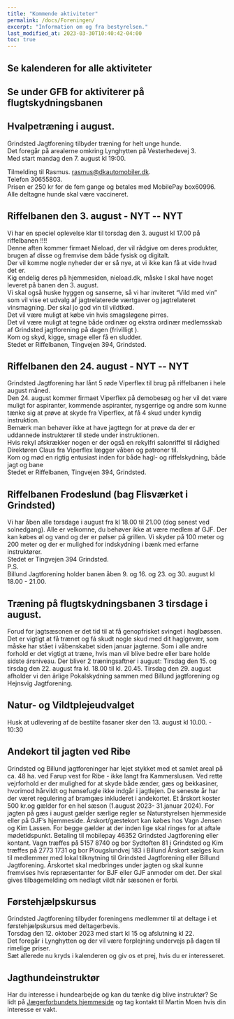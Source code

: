 ```yaml
---
title: "Kommende aktiviteter"
permalink: /docs/Foreningen/
excerpt: "Information om og fra bestyrelsen."
last_modified_at: 2023-03-30T10:40:42-04:00
toc: true
---
```

## Se kalenderen for alle aktiviteter

## Se under GFB for aktiviterer på flugtskydningsbanen

## Hvalpetræning i august. 
Grindsted Jagtforening tilbyder træning for helt unge hunde.   
Det foregår på arealerne omkring Lynghytten på Vesterhedevej 3.  
Med start mandag den 7. august kl 19:00.  

Tilmelding til Rasmus. 
rasmus@dkautomobiler.dk.  
Telefon 30655803.   
Prisen er 250 kr for de fem gange og betales med 
MobilePay box60996.   
Alle deltagne hunde skal være vaccineret.   
## Riffelbanen den 3. august -  NYT --  NYT
Vi har en speciel oplevelse klar til torsdag den 3. august kl 17.00 på riffelbanen !!!!   
Denne aften kommer firmaet Nieload, der vil rådgive om deres produkter, brugen af disse og fremvise dem både fysisk og digitalt.   
Der vil komme nogle nyheder der er så nye, at vi ikke kan få at vide hvad det er.    
Kig endelig deres på hjemmesiden, nieload.dk, måske I skal have noget leveret på banen den 3. august.   
Vi skal også huske hyggen og sanserne, så vi har inviteret “Vild med vin” som vil vise et udvalg af jagtrelaterede værtgaver og jagtrelateret vinsmagning. Der skal jo god vin til vildtkød.   
Det vil være muligt at købe vin hvis smagsløgene pirres.   
Det vil være muligt at tegne både ordinær og ekstra ordinær medlemsskab af Grindsted jagtforening på dagen (frivilligt ).   
Kom og skyd, kigge, smage eller få en sludder.   
Stedet er Riffelbanen, Tingvejen 394, Grindsted.
## Riffelbanen den 24. august  -  NYT -- NYT
Grindsted Jagtforening har lånt 5 røde Viperflex til brug på riffelbanen i hele august måned.   
Den 24. august kommer firmaet Viperflex på demobesøg og her vil det være muligt for aspiranter, kommende aspiranter, nysgerrige og andre som kunne tænke sig at prøve at skyde fra Viperflex, at få 4 skud under kyndig instruktion.    
Bemærk man behøver ikke at have jagttegn for at prøve da der er uddannede instruktører til stede under instruktionen.    
Hvis rekyl afskrækker nogen er der også en rekylfri salonriffel til rådighed     
Direktøren Claus fra Viperflex lægger våben og patroner til.     
Kom og mød en rigtig entusiast inden for både hagl- og riffelskydning, både jagt og bane   
Stedet er Riffelbanen, Tingvejen 394, Grindsted.
## Riffelbanen Frodeslund (bag Flisværket i Grindsted)
Vi har åben alle torsdage i august fra kl 18.00 til 21.00 (dog senest ved solnedgang). Alle er velkomne, du behøver ikke at være medlem af GJF. Der kan købes øl og vand og der er pølser på grillen. Vi skyder på 100 meter og 200 meter og der er mulighed for indskydning i bænk med erfarne instruktører.    
Stedet er Tingvejen 394 Grindsted.  
P.S.   
Billund Jagtforening holder banen åben 9. og 16. og 23. og 30. august kl 18.00 - 21.00. 

## Træning på flugtskydningsbanen 3 tirsdage i august.
Forud for jagtsæsonen er det tid til at få genopfrisket svinget i haglbøssen. Det er vigtigt at få trænet og fá skudt nogle skud med dit haglgevær, som måske har stået i våbenskabet siden januar jagterne.
Som i alle andre forhold er det vigtigt at træne, hvis man vil blive bedre eller bare holde sidste ársniveau.
Der bliver 2 træningsaftner i august: Tirsdag den 15. og tirsdag den 22. august fra kl. 18.00 til kl. 20.45.
Tirsdag den 29. august afholder vi den ârlige Pokalskydning sammen med Billund jagtforening og Hejnsvig Jagtforening.

## Natur- og Vildtplejeudvalget
Husk at udlevering af de bestilte fasaner sker den 13. august kl 10.00. - 10:30

## Andekort til jagten ved Ribe
Grindsted og Billund jagtforeninger har lejet stykket med et samlet areal på ca. 48 ha. ved Farup vest for Ribe - ikke langt fra Kammerslusen.
Ved rette vejrforhold er der mulighed for at skyde både ænder, gæs og bekkasiner, hvorimod hårvildt og hønsefugle ikke indgår i jagtlejen. De seneste år har der været regulering af bramgæs inkluderet i andekortet.
Et årskort koster 500 kr.og gælder for en hel sæson (1.august 2023- 31.januar 2024). For jagten på gæs i august gælder særlige regler se Naturstyrelsen hjemmeside eller på GJF’s hjemmeside.
Årskort/gæstekort kan købes hos Vagn Jensen og Kim Lassen. For begge gælder at der inden lige skal ringes for at aftale mødetidspunkt. Betaling til mobilepay 46352 Grindsted Jagtforening eller kontant.
Vagn træffes på 5157 8740 og bor Sydtoften 81 i Grindsted og Kim træffes på 2773 1731 og bor Plougslundvej 183 i Billund
Årskort sælges kun til medlemmer med lokal tilknytning til Grindsted Jagtforening eller Billund Jagtforening. Årskortet skal medbringes under jagten og skal kunne fremvises hvis repræsentanter for BJF eller GJF anmoder om det. Der skal gives tilbagemelding om nedlagt vildt når sæsonen er forbi.
## Førstehjælpskursus
Grindsted Jagtforening tilbyder foreningens medlemmer til at deltage i et førstehjælpskursus med deltagerbevis.    
    Torsdag den 12. oktober 2023 med start kl 15 og afslutning kl 22.   
Det foregår i Lynghytten og der vil være forplejning undervejs på dagen til rimelige priser.    
Sæt allerede nu kryds i kalenderen og giv os et prej, hvis du er interesseret.
## Jagthundeinstruktør
Har du interesse i hundearbejde og kan du tænke dig blive instruktør?
Se lidt på [Jægerforbundets hjemmeside](https://www.jaegerforbundet.dk/det-sker-i-dj/instruktor-uddannelserne/jagthundeinstruktor/) og tag kontakt til Martin Moen hvis din interesse er vakt.

